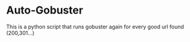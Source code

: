 # Auto-Gobuster
This is a python script that runs gobuster again for every good url found (200,301...)
